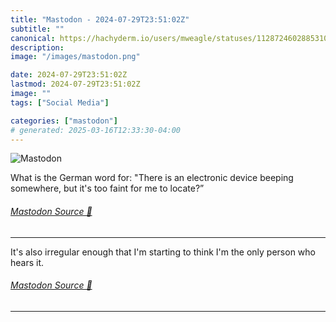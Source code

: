 ```yaml
---
title: "Mastodon - 2024-07-29T23:51:02Z"
subtitle: ""
canonical: https://hachyderm.io/users/mweagle/statuses/112872460288531063
description:
image: "/images/mastodon.png"

date: 2024-07-29T23:51:02Z
lastmod: 2024-07-29T23:51:02Z
image: ""
tags: ["Social Media"]

categories: ["mastodon"]
# generated: 2025-03-16T12:33:30-04:00
---
```

![Mastodon](/images/mastodon.png)

<p>What is the German word for: &quot;There is an electronic device beeping somewhere, but it&#39;s too faint for me to locate?”</p>


###### [Mastodon Source 🐘](https://hachyderm.io/@mweagle/112872460288531063)

___

<p>It&#39;s also irregular enough that I&#39;m starting to think I&#39;m the only person who hears it.</p>


###### [Mastodon Source 🐘](https://hachyderm.io/@mweagle/112872513817402097)

___
